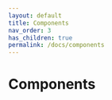 ```yaml
---
layout: default
title: Components
nav_order: 3
has_children: true
permalink: /docs/components
---
```


# Components